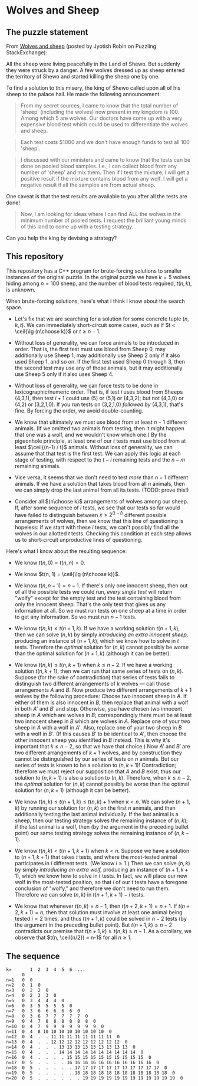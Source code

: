 # Wolves and Sheep

## The puzzle statement

From [Wolves and sheep](https://puzzling.stackexchange.com/questions/81737/wolves-and-sheep/)
(posted by Jyotish Robin on Puzzling StackExchange):

All the sheep were living peacefully in the Land of Shewo. But suddenly they
were struck by a danger. A few wolves dressed up as sheep entered the
territory of Shewo and started killing the sheep one by one.

To find a solution to this misery, the king of Shewo called upon all of his
sheep to the palace hall. He made the following announcement:

> From my secret sources, I came to know that the total number of 'sheep'
> (including the wolves) now present in my kingdom is 100. Among which 5 are
> wolves. Our doctors have come up with a very expensive blood test which
> could be used to differentiate the wolves and sheep.

> Each test costs $1000 and we don't have enough funds to test all 100 'sheep'.

> I discussed with our ministers and came to know that the tests can be done
> on pooled blood samples. I.e., I can collect blood from any number of 'sheep'
> and mix them. Then if I test the mixture, I will get a positive result if
> the mixture contains blood from any wolf. I will get a negative result if
> all the samples are from actual sheep.

One caveat is that the test results are available to you after all the tests are done!

> Now, I am looking for ideas where I can find ALL the wolves in the minimum
> number of pooled tests. I request the brilliant young minds of this land
> to come up with a testing strategy.

Can you help the king by devising a strategy?


## This repository

This repository has a C++ program for brute-forcing solutions to smaller instances
of the original puzzle. In the original puzzle we have $k=5$ wolves hiding among
$n=100$ sheep, and the number of blood tests required, $t(n, k)$, is unknown.

When brute-forcing solutions, here's what I think I know about the search space.

- Let's fix that we are searching for a solution for some concrete tuple $(n, k, t)$.
    We can immediately short-circuit some cases, such as if $t < \ceil{\lg (n\choose k)}$
    or $t \ge n-1$.

- Without loss of generality, we can force animals to be introduced in order. That is,
    the first test must use blood from Sheep 0, may additionally use Sheep 1,
    may additionally use Sheep 2 only if it also used Sheep 1, and so on.
    If the first test used Sheep 0 through 3, then the second test may use any of
    those animals, but it may additionally use Sheep 5 only if it also uses Sheep 4.

- Without loss of generality, we can force tests to be done in lexicographic/numeric
    order. That is, if test $i$ uses blood from Sheeps (4,3,1), then test $i+1$ could use
    (5) or (5,1) or (4,3,2); but not (4,3,0) or (4,2) or (3,2,1,0). If you run
    tests on (3,2,1,0) *followed by* (4,3,1), that's fine. By forcing the order,
    we avoid double-counting.

- We know that ultimately we must use blood from at least $n-1$ different animals.
    (If we omitted two animals from testing, then it might happen that one was a wolf,
    and we wouldn't know which one.) By the pigeonhole principle, at least one of
    our $t$ tests must use blood from at least $\ceil{(n-1) / t}$ animals.
    Without loss of generality, we can assume that that test is the first test.
    We can apply this logic at each stage of testing, with respect to the $t - i$
    remaining tests and the $n - m$ remaining animals.

- Vice versa, it seems that we don't need to test _more_ than $n-1$ different animals.
    If we have a solution that takes blood from all $n$ animals, then we can simply
    drop the last animal from all its tests. (TODO: prove this!)

- Consider all $(n\choose k)$ arrangements of wolves among our sheep.
    If, after some sequence of $i$ tests, we see that our tests so far would have
    failed to distinguish between $x > 2^{(t - i)}$ different possible arrangements of
    wolves, then we know that this line of questioning is hopeless: if we start with
    these $i$ tests, we can't possibly find all the wolves in our allotted $t$ tests.
    Checking this condition at each step allows us to short-circuit unproductive
    lines of questioning.

Here's what I know about the resulting sequence:

- We know $t(n, 0) = t(n, n) = 0$.

- We know $t(n, 1) = \ceil{\lg (n\choose k)}$.

- We know $t(n, n-1) = n-1$. If there's only one innocent sheep, then out of all
    the possible tests we could run, _every single test_ will return "wolfy"
    except for the empty test and the test containing blood from only the
    innocent sheep. That's the only test that gives us any information at all.
    So we must run tests on one sheep at a time in order to get any information.
    So we must run $n-1$ tests.

- We know $t(n, k) \le t(n+1, k)$. If we have a working solution $t(n+1, k)$, then
    we can solve $(n, k)$ by simply _introducing an extra innocent sheep,_
    producing an instance of $(n+1, k)$, which we know how to solve in $t$ tests.
    Therefore the _optimal_ solution for $(n, k)$ cannot possibly be worse than
    the optimal solution for $(n+1, k)$ (although it can be better).

- We know $t(n, k) \le t(n, k+1)$ when $k \le n-2$. If we have a working solution $t(n, k+1)$, then
    we can run that same series of tests on $(n, k)$. Suppose (for the sake of contradiction)
    that series of tests fails to distinguish two different arrangements of $k$ wolves —
    call those arrangements $A$ and $B$. Now produce two different arrangements of $k+1$ wolves
    by the following procedure: Choose two innocent sheep in $A$. If either of them is also
    innocent in $B$, then replace that animal with a wolf in both $A'$ and $B'$ and stop.
    Otherwise, you have chosen two innocent sheep in $A$ which are wolves in $B$; correspondingly
    there must be at least two innocent sheep in $B$ which are wolves in $A$.
    Replace one of your two sheep in $A$ with a wolf in $A'$.
    Also, replace one of your two sheep in $B$ with a wolf in $B'$. (If this causes $B'$
    to be identical to $A'$, then choose the other innocent sheep you identified in $B$ instead.
    This is why it's important that $k \le n-2$, so that we have that choice.)
    Now $A'$ and $B'$ are two different arrangements of $k+1$ wolves, and by construction
    they cannot be distinguished by our series of tests on $n$ animals. But our series of
    tests is known to be a solution to $(n, k+1)$! Contradiction; therefore we must reject
    our supposition that $A$ and $B$ exist; thus our solution to $(n, k+1)$ is also a
    solution to $(n, k)$.
    Therefore, when $k \le n-2$, the _optimal_ solution for $(n, k)$ cannot possibly be
    worse than the optimal solution for $(n, k+1)$ (although it can be better).

- We know $t(n, k) \le t(n+1, k) \le t(n, k)+1$ when $k < n$. We can solve $(n+1, k)$
    by running our solution for $(n, k)$ on the first $n$ animals, and then additionally
    testing the last animal individually. If the last animal is a sheep, then our testing
    strategy solves the remaining instance of $(n, k)$; if the last animal is a wolf, then
    (by the argument in the preceding bullet point) our same testing strategy solves the
    remaining instance of $(n, k-1)$.

- We know $t(n, k) < t(n+1, k+1)$ when $k < n$. Suppose we have a solution to $(n+1, k+1)$
    that takes $t$ tests, and where the most-tested animal participates in $i$ different tests.
    (We know $i \ge 1$.) Then we can solve $(n, k)$ by simply _introducing an extra wolf,_
    producing an instance of $(n+1, k+1)$, which we know how to solve in $t$ tests.
    In fact, we will place our new wolf in the most-tested position, so that $i$ of our
    $t$ tests have a foregone conclusion of "wolfy," and therefore we don't need to run them.
    Therefore we can solve $(n, k)$ in $t(n+1, k+1) - i$ tests.

- We know that whenever $t(n, k) = n-1$, then $t(n+2, k+1) = n+1$.
    If $t(n+2, k+1) = n$, then that solution must involve at least one animal being
    tested $i=2$ times, and thus $t(n+1, k)$ could be solved in $n-2$ tests (by the
    argument in the preceding bullet point). But $t(n+1, k) \le n-2$ contradicts
    our premise that $t(n+1, k) \ge t(n, k) \ge n-1$. As a corollary, we observe that
    $t(n, \ceil{n/2}) = n-1$ for all $n \ge 1$.


## The sequence

    k=       1  2  3  4  5  6  ...
          0
    n=1   0  0
    n=2   0  1  0
    n=3   0  2  2  0
    n=4   0  2  3  3  0
    n=5   0  3  4  4  4  0
    n=6   0  3  5  5  5  5  0
    n=7   0  3  6  6  6  6  6  0
    n=8   0  3  6  7  7  7  7  7  0
    n=9   0  4  7  8  8  8  8  8  8  0
    n=10  0  4  7  9  9  9  9  9  9  9  0
    n=11  0  4  8 10 10 10 10 10 10 10 10  0
    n=12  0  4  .  . 11 11 11 11 11 11 11 11  0
    n=13  0  4  .  . 12 12 12 12 12 12 12 12 12  0
    n=14  0  4  .  .  . 13 13 13 13 13 13 13 13 13  0
    n=15  0  4  .  .  . 14 14 14 14 14 14 14 14 14 14  0
    n=16  0  4  .  .  .  . 15 15 15 15 15 15 15 15 15 15  0
    n=17  0  5  .  .  .  . 16 16 16 16 16 16 16 16 16 16 16  0
    n=18  0  5  .  .  .  .  . 17 17 17 17 17 17 17 17 17 17 17  0
    n=19  0  5  .  .  .  .  . 18 18 18 18 18 18 18 18 18 18 18 18  0
    n=20  0  5  .  .  .  .  .  . 19 19 19 19 19 19 19 19 19 19 19 19  0
